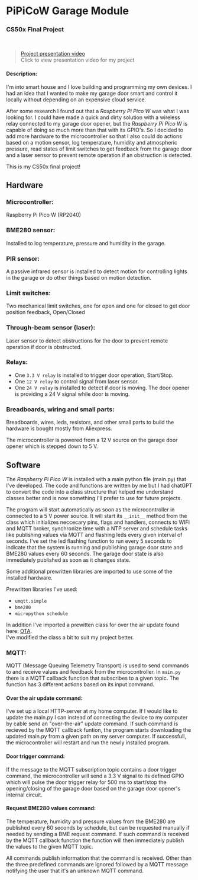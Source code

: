 # PiPiCoW Garage Module
### CS50x Final Project
<br>

> [Project presentation video](https://www.youtube.com/)<br>
> Click to view presentation video for my project


#### Description:
I'm into smart house and I love building and programming my own devices.
I had an idea that I wanted to make my garage door smart and control it locally without depending on an expensive cloud service.

After some research I found out that a _Raspberry Pi Pico W_ was what I was looking for. I could have made a quick and dirty solution with a
wireless relay connected to my garage door opener, but the _Raspberry Pi Pico W_ is capable of doing so much more than that with its GPIO's.
So I decided to add more hardware to the microcontroller so that I also could do actions based on a motion sensor, log temperature, humidity and atmospheric pressure,
read states of limit switches to get feedback from the garage door and a laser sensor to prevent remote operation if an obstruction is detected.

This is my CS50x final project!
 

## Hardware

### Microcontroller:
Raspberry Pi Pico W (RP2040)

### BME280 sensor:
Installed to log temperature, pressure and humidity in the garage.

### PIR sensor:
A passive infrared sensor is installed to detect motion for controlling lights in the garage or do other things based on motion detection.

### Limit switches:
Two mechanical limit switches, one for open and one for closed to get door position feedback, Open/Closed

### Through-beam sensor (laser):
Laser sensor to detect obstructions for the door to prevent remote operation if door is obstructed.

### Relays:
- One ```3.3 V relay``` is installed to trigger door operation, Start/Stop.
- One ```12 V relay``` to control signal from laser sensor.
- One ```24 V relay``` is installed to detect if door is moving. The door opener is providing a 24 V signal while door is moving.

### Breadboards, wiring and small parts:
Breadboards, wires, leds, resistors, and other small parts to build the hardware is bought mostly from Aliexpress.

The microcontroller is powered from a 12 V source on the garage door opener which is stepped down to 5 V.

## Software
The _Raspberry Pi Pico W_ is installed with a main python file (main.py) that I've developed.
The code and functions are written by me but I had chatGPT to convert the code into a class structure that helped me understand classes better
and is now something I'll prefer to use for future projects. <br>

The program will start automatically as soon as the microcontroller in connected to a 5 V power source.
It will start its ```__init__``` method from the class which initializes neccecary pins, flags and handlers, connects to WIFI and MQTT broker, synchronize time with a NTP server
and schedule tasks like publishing values via MQTT and flashing leds every given interval of seconds.
I've set the led flashing function to run every 5 seconds to indicate that the system is running and publishing garage door state and BME280 values every 60 seconds.
The garage door state is also immediately published as soon as it changes state.

Some additional prewritten libraries are imported to use some of the installed hardware.

Prewritten libraries I've used:
- ```umqtt.simple```
- ```bme280```
- ```micropython schedule```

In addition I've imported a prewitten class for over the air update found here: [OTA](https://github.com/kevinmcaleer/ota). <br>
I've modified the class a bit to suit my project better.

### MQTT:
MQTT (Message Queuing Telemetry Transport) is used to send commands to and receive values and feedback from the microcontroller.
In ```main.py``` there is a MQTT callback function that subscribes to a given topic. The function has 3 different actions based on its input command.

#### Over the air update command:
I've set up a local HTTP-server at my home computer. If I would like to update the main.py I can instead of connecting the device to my computer by cable send an "over-the-air" update command.
If such command is recieved by the MQTT callback funtion, the program starts downloading the updated main.py from a given path on my server computer. If successfull, the microcontroller will restart and run the newly installed program.

#### Door trigger command:
If the message to the MQTT subscription topic contains a door trigger command, the microcontroller will send a 3.3 V signal to its defined GPIO which will pulse the door trigger relay for 500 ms to start/stop the opening/closing of the garage door based on the garage door opener's internal circuit.

#### Request BME280 values command:
The temperature, humidity and pressure values from the BME280 are published every 60 seconds by schedule, but can be requested manually if needed by sending a BME request command. If such command is received by the MQTT callback function the function will then immediately publish the values to the given MQTT topic.

All commands publish information that the command is received. Other than the three predefined commands are ignored followed by a MQTT message notifying the user that it's an unknown MQTT command.







